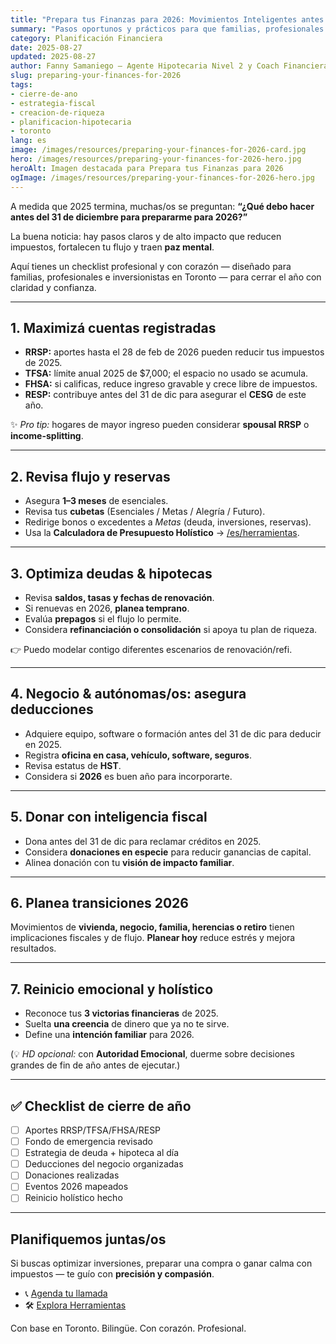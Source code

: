 ```yaml
---
title: "Prepara tus Finanzas para 2026: Movimientos Inteligentes antes de Cerrar 2025"
summary: "Pasos oportunos y prácticos para que familias, profesionales e inversionistas en Toronto cierren 2025 con fuerza y entren a 2026 con claridad."
category: Planificación Financiera
date: 2025-08-27
updated: 2025-08-27
author: Fanny Samaniego — Agente Hipotecaria Nivel 2 y Coach Financiera Holística
slug: preparing-your-finances-for-2026
tags:
- cierre-de-ano
- estrategia-fiscal
- creacion-de-riqueza
- planificacion-hipotecaria
- toronto
lang: es
image: /images/resources/preparing-your-finances-for-2026-card.jpg
hero: /images/resources/preparing-your-finances-for-2026-hero.jpg
heroAlt: Imagen destacada para Prepara tus Finanzas para 2026
ogImage: /images/resources/preparing-your-finances-for-2026-hero.jpg
---
```

A medida que 2025 termina, muchas/os se preguntan: **“¿Qué debo hacer antes del 31 de diciembre para prepararme para 2026?”**

La buena noticia: hay pasos claros y de alto impacto que reducen impuestos, fortalecen tu flujo y traen **paz mental**.

Aquí tienes un checklist profesional y con corazón — diseñado para familias, profesionales e inversionistas en Toronto — para cerrar el año con claridad y confianza.

---

## 1. Maximizá cuentas registradas

- **RRSP:** aportes hasta el 28 de feb de 2026 pueden reducir tus impuestos de 2025.  
- **TFSA:** límite anual 2025 de $7,000; el espacio no usado se acumula.  
- **FHSA:** si calificas, reduce ingreso gravable y crece libre de impuestos.  
- **RESP:** contribuye antes del 31 de dic para asegurar el **CESG** de este año.

✨ *Pro tip:* hogares de mayor ingreso pueden considerar **spousal RRSP** o **income-splitting**.

---

## 2. Revisa flujo y reservas

- Asegura **1–3 meses** de esenciales.  
- Revisa tus **cubetas** (Esenciales / Metas / Alegría / Futuro).  
- Redirige bonos o excedentes a *Metas* (deuda, inversiones, reservas).  
- Usa la **Calculadora de Presupuesto Holístico** → [/es/herramientas](/es/herramientas).

---

## 3. Optimiza deudas & hipotecas

- Revisa **saldos, tasas y fechas de renovación**.  
- Si renuevas en 2026, **planea temprano**.  
- Evalúa **prepagos** si el flujo lo permite.  
- Considera **refinanciación o consolidación** si apoya tu plan de riqueza.

👉 Puedo modelar contigo diferentes escenarios de renovación/refi.

---

## 4. Negocio & autónomas/os: asegura deducciones

- Adquiere equipo, software o formación antes del 31 de dic para deducir en 2025.  
- Registra **oficina en casa, vehículo, software, seguros**.  
- Revisa estatus de **HST**.  
- Considera si **2026** es buen año para incorporarte.

---

## 5. Donar con inteligencia fiscal

- Dona antes del 31 de dic para reclamar créditos en 2025.  
- Considera **donaciones en especie** para reducir ganancias de capital.  
- Alinea donación con tu **visión de impacto familiar**.

---

## 6. Planea transiciones 2026

Movimientos de **vivienda, negocio, familia, herencias o retiro** tienen implicaciones fiscales y de flujo. **Planear hoy** reduce estrés y mejora resultados.

---

## 7. Reinicio emocional y holístico

- Reconoce tus **3 victorias financieras** de 2025.  
- Suelta **una creencia** de dinero que ya no te sirve.  
- Define una **intención familiar** para 2026.

(💡 *HD opcional:* con **Autoridad Emocional**, duerme sobre decisiones grandes de fin de año antes de ejecutar.)

---

## ✅ Checklist de cierre de año

- [ ] Aportes RRSP/TFSA/FHSA/RESP  
- [ ] Fondo de emergencia revisado  
- [ ] Estrategia de deuda + hipoteca al día  
- [ ] Deducciones del negocio organizadas  
- [ ] Donaciones realizadas  
- [ ] Eventos 2026 mapeados  
- [ ] Reinicio holístico hecho

---

## Planifiquemos juntas/os

Si buscas optimizar inversiones, preparar una compra o ganar calma con impuestos — te guío con **precisión y compasión**.

- 📞 [Agenda tu llamada](/es/contacto)  
- 🛠 [Explora Herramientas](/es/herramientas)

Con base en Toronto. Bilingüe. Con corazón. Profesional.
